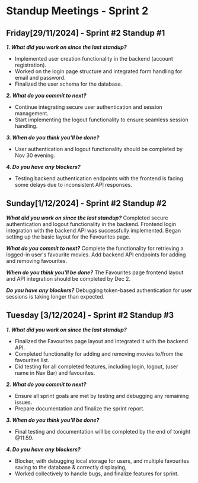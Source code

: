 # **Standup Meetings - Sprint 2**

## **Friday[29/11/2024] - Sprint #2 Standup #1**

_**1. What did you work on since the last standup?**_
- Implemented user creation functionality in the backend (account registration).
- Worked on the login page structure and integrated form handling for email and password.
- Finalized the user schema for the database.

_**2. What do you commit to next?**_
- Continue integrating secure user authentication and session management.
- Start implementing the logout functionality to ensure seamless session handling.

_**3. When do you think you'll be done?**_

- User authentication and logout functionality should be completed by Nov 30 evening.

_**4. Do you have any blockers?**_

- Testing backend authentication endpoints with the frontend is facing some delays due to inconsistent API responses.

## Sunday[1/12/2024] - Sprint #2 Standup #2

**_What did you work on since the last standup?_**
Completed secure authentication and logout functionality in the backend.
Frontend login integration with the backend API was successfully implemented.
Began setting up the basic layout for the Favourites page.

_**What do you commit to next?**_
Complete the functionality for retrieving a logged-in user's favourite movies.
Add backend API endpoints for adding and removing favourites.

_**When do you think you'll be done?**_
The Favourites page frontend layout and API integration should be completed by Dec 2.

_**Do you have any blockers?**_
Debugging token-based authentication for user sessions is taking longer than expected.

## **Tuesday [3/12/2024] - Sprint #2 Standup #3**
_**1. What did you work on since the last standup?**_

- Finalized the Favourites page layout and integrated it with the backend API.
- Completed functionality for adding and removing movies to/from the favourites list.
- Did testing for all completed features, including login, logout, (user name in Nav Bar) and favourites.

_**2. What do you commit to next?**_

- Ensure all sprint goals are met by testing and debugging any remaining issues.
- Prepare documentation and finalize the sprint report.

_**3. When do you think you'll be done?**_

- Final testing and documentation will be completed by the end of tonight @11:59.

_**4. Do you have any blockers?**_

- Blocker, with debugging local storage for users, and multiple favourites saving to the database & correctly displaying,
- Worked collectively to handle bugs, and finalize features for sprint.
